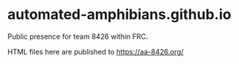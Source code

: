 # automated-amphibians.github.io
Public presence for team 8426 within FRC.

HTML files here are published to
https://aa-8426.org/

